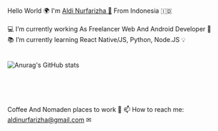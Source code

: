 
Hello World 🌍 I'm  <a href="https://aldinurfarizha.github.io/">Aldi Nurfarizha </a>
<a href="https://www.instagram.com/aldinurfarizha/">📸</a> From Indonesia 🇮🇩 <br><br>
    💻 I’m currently working As Freelancer Web And Android Developer 📱 <br>
    📚 I’m currently learning React Native/JS, Python, Node.JS 💡 <br><br><br>
    ![Anurag's GitHub stats](https://github-readme-stats.vercel.app/api?username=aldinurfarizha&show_icons=true&theme=radical)<br>
    <br>
    <br>
    <br>
    <br>
    
Coffee And Nomaden places to work 🧡
📫 How to reach me: aldinurfarizha@gmail.com ✉
